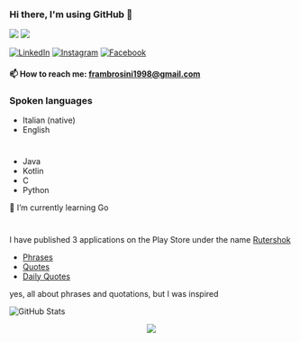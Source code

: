 ### Hi there, I'm using GitHub 👋
![](https://komarev.com/ghpvc/?username=HellAmbro)
![](https://hit.yhype.me/github/profile?user_id=45211144)

[![LinkedIn](https://img.shields.io/badge/LinkedIn-Francesco%20Ambrosini-green)](https://www.linkedin.com/in/francesco-ambrosini-2493ab140/)
[![Instagram](https://img.shields.io/badge/Instagram-hell__ambro98-yellow)](https://www.instagram.com/hell_ambro98/)
[![Facebook](https://img.shields.io/badge/facebook-Francesco%20Ambrosini-blue)](https://www.facebook.com/fraambro98/)
#### 📫 How to reach me: frambrosini1998@gmail.com
### Spoken languages
- Italian (native)
- English
#
- Java
- Kotlin
- C
- Python  

🌱 I’m currently learning Go
#
I have published 3 applications on the Play Store under the name [Rutershok](https://play.google.com/store/apps/dev?id=6921566180913144685&hl=en_CA)  
- [Phrases](https://play.google.com/store/apps/details?id=com.rutershok.phrases)
- [Quotes](https://play.google.com/store/apps/details?id=com.rutershok.quotes)
- [Daily Quotes](https://play.google.com/store/apps/details?id=com.rutershok.daily)  

yes, all about phrases and quotations, but I was inspired

![GitHub Stats](https://github-readme-stats.vercel.app/api?username=HellAmbro&show_icons=true&icon_color=805AD5&text_color=718096&bg_color=ffffff00&hide_title=true&include_all_commits=true&count_private=true&hide_border=true)

<p align='center'>
    <img src="https://github-readme-stats.vercel.app/api/top-langs/?username=HellAmbro&show_icons=true&title_color=ffffff&icon_color=2A75CF&text_color=daf7dc&bg_color=191919">
</p>
